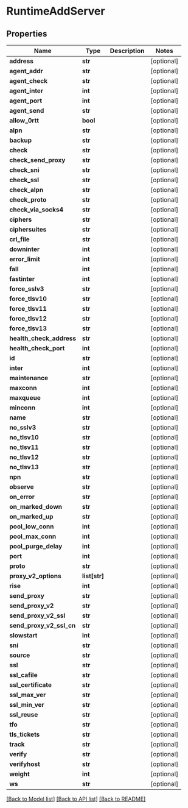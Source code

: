# RuntimeAddServer

## Properties
Name | Type | Description | Notes
------------ | ------------- | ------------- | -------------
**address** | **str** |  | [optional] 
**agent_addr** | **str** |  | [optional] 
**agent_check** | **str** |  | [optional] 
**agent_inter** | **int** |  | [optional] 
**agent_port** | **int** |  | [optional] 
**agent_send** | **str** |  | [optional] 
**allow_0rtt** | **bool** |  | [optional] 
**alpn** | **str** |  | [optional] 
**backup** | **str** |  | [optional] 
**check** | **str** |  | [optional] 
**check_send_proxy** | **str** |  | [optional] 
**check_sni** | **str** |  | [optional] 
**check_ssl** | **str** |  | [optional] 
**check_alpn** | **str** |  | [optional] 
**check_proto** | **str** |  | [optional] 
**check_via_socks4** | **str** |  | [optional] 
**ciphers** | **str** |  | [optional] 
**ciphersuites** | **str** |  | [optional] 
**crl_file** | **str** |  | [optional] 
**downinter** | **int** |  | [optional] 
**error_limit** | **int** |  | [optional] 
**fall** | **int** |  | [optional] 
**fastinter** | **int** |  | [optional] 
**force_sslv3** | **str** |  | [optional] 
**force_tlsv10** | **str** |  | [optional] 
**force_tlsv11** | **str** |  | [optional] 
**force_tlsv12** | **str** |  | [optional] 
**force_tlsv13** | **str** |  | [optional] 
**health_check_address** | **str** |  | [optional] 
**health_check_port** | **int** |  | [optional] 
**id** | **str** |  | [optional] 
**inter** | **int** |  | [optional] 
**maintenance** | **str** |  | [optional] 
**maxconn** | **int** |  | [optional] 
**maxqueue** | **int** |  | [optional] 
**minconn** | **int** |  | [optional] 
**name** | **str** |  | [optional] 
**no_sslv3** | **str** |  | [optional] 
**no_tlsv10** | **str** |  | [optional] 
**no_tlsv11** | **str** |  | [optional] 
**no_tlsv12** | **str** |  | [optional] 
**no_tlsv13** | **str** |  | [optional] 
**npn** | **str** |  | [optional] 
**observe** | **str** |  | [optional] 
**on_error** | **str** |  | [optional] 
**on_marked_down** | **str** |  | [optional] 
**on_marked_up** | **str** |  | [optional] 
**pool_low_conn** | **int** |  | [optional] 
**pool_max_conn** | **int** |  | [optional] 
**pool_purge_delay** | **int** |  | [optional] 
**port** | **int** |  | [optional] 
**proto** | **str** |  | [optional] 
**proxy_v2_options** | **list[str]** |  | [optional] 
**rise** | **int** |  | [optional] 
**send_proxy** | **str** |  | [optional] 
**send_proxy_v2** | **str** |  | [optional] 
**send_proxy_v2_ssl** | **str** |  | [optional] 
**send_proxy_v2_ssl_cn** | **str** |  | [optional] 
**slowstart** | **int** |  | [optional] 
**sni** | **str** |  | [optional] 
**source** | **str** |  | [optional] 
**ssl** | **str** |  | [optional] 
**ssl_cafile** | **str** |  | [optional] 
**ssl_certificate** | **str** |  | [optional] 
**ssl_max_ver** | **str** |  | [optional] 
**ssl_min_ver** | **str** |  | [optional] 
**ssl_reuse** | **str** |  | [optional] 
**tfo** | **str** |  | [optional] 
**tls_tickets** | **str** |  | [optional] 
**track** | **str** |  | [optional] 
**verify** | **str** |  | [optional] 
**verifyhost** | **str** |  | [optional] 
**weight** | **int** |  | [optional] 
**ws** | **str** |  | [optional] 

[[Back to Model list]](../README.md#documentation-for-models) [[Back to API list]](../README.md#documentation-for-api-endpoints) [[Back to README]](../README.md)

